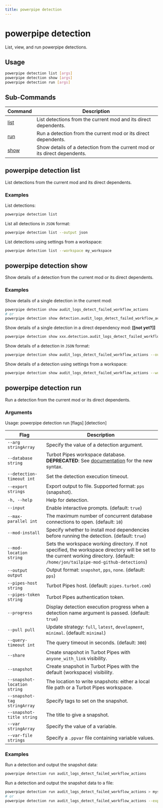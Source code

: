 ```yaml
---
title: powerpipe detection
---
```



# powerpipe detection

List, view, and run powerpipe detections.

## Usage

```bash
powerpipe detection list [args]
powerpipe detection show [args]
powerpipe detection run [args]
```

## Sub-Commands

| Command | Description
|-|-
| [list](#powerpipe-detection-list) | List detections from the current mod and its direct dependents.
| [run](#powerpipe-detection-run)  | Run a detection from the current mod or its direct dependents.
| [show](#powerpipe-detection) | Show details of a detection from the current mod or its direct dependents.


## powerpipe detection list
List detections from the current mod and its direct dependents.


### Examples

List detections:
```bash
powerpipe detection list
```

List all detections in `JSON` format:
```bash
powerpipe detection list --output json
```

List detections using settings from a workspace:
```bash
powerpipe detection list --workspace my_workspace
```
## powerpipe detection show
Show details of a detection from the current mod or its direct dependents.

### Examples

Show details of a single detection in the current mod:
```bash
powerpipe detection show audit_logs_detect_failed_workflow_actions
# or
powerpipe detection show detection.audit_logs_detect_failed_workflow_actions
```

Show details of a single detection in a direct dependency mod: **[[not yet?]]**
```bash
powerpipe detection show xxx.detection.audit_logs_detect_failed_workflow_actions
```

Show details of a detection in `JSON` format:
```bash
powerpipe detection show audit_logs_detect_failed_workflow_actions --output json
```

Show details of a detection using settings from a workspace:
```bash
powerpipe detection show audit_logs_detect_failed_workflow_actions --workspace my_workspace
```

## powerpipe detection run
Run a detection from the current mod or its direct dependents.

### Arguments

Usage:
  powerpipe detection run [flags] [detection]


| Flag                     | Description |
|-|-|
| `--arg stringArray`      | Specify the value of a detection argument. |
| `--database string`      | Turbot Pipes workspace database. **DEPRECATED**: See [documentation](https://powerpipe.io/docs/run#selecting-a-database) for the new syntax. |
| `--detection-timeout int`| Set the detection execution timeout. |
| `--export strings`       | Export output to file. Supported format: `pps` (snapshot).|
| `-h, --help`             | Help for detection. |
| `--input`                | Enable interactive prompts. (default: `true`) |
| `--max-parallel int`     | The maximum number of concurrent database connections to open. (default: `10`) |
| `--mod-install`          | Specify whether to install mod dependencies before running the detection. (default: `true`) |
| `--mod-location string`  | Sets the workspace working directory. If not specified, the workspace directory will be set to the current working directory. (default: `/home/jon/tailpipe-mod-github-detections`) |
| `--output output`        | Output format: `snapshot`, `pps`, `none`. (default: `pps`) |
| `--pipes-host string`    | Turbot Pipes host. (default: `pipes.turbot.com`) |
| `--pipes-token string`   | Turbot Pipes authentication token. |
| `--progress`             | Display detection execution progress when a detection name argument is passed. (default: `true`) |
| `--pull pull`            | Update strategy: `full`, `latest`, `development`, `minimal`. (default: `minimal`) |
| `--query-timeout int`    | The query timeout in seconds. (default: `300`) |
| `--share`                | Create snapshot in Turbot Pipes with `anyone_with_link` visibility. |
| `--snapshot`             | Create snapshot in Turbot Pipes with the default (workspace) visibility. |
| `--snapshot-location string` | The location to write snapshots: either a local file path or a Turbot Pipes workspace. |
| `--snapshot-tag stringArray` | Specify tags to set on the snapshot. |
| `--snapshot-title string`| The title to give a snapshot. |
| `--var stringArray`      | Specify the value of a variable. |
| `--var-file strings`     | Specify a `.ppvar` file containing variable values. |



### Examples

Run a detection and output the snapshot data:
```bash
powerpipe detection run audit_logs_detect_failed_workflow_actions
```

Run a detection and output the snapshot data to a file:
```bash
powerpipe detection run audit_logs_detect_failed_workflow_actions > mysnap.pps
# or
powerpipe detection run audit_logs_detect_failed_workflow_actions --export mysnap.pps
```

<!--

Run a detection and upload a snapshot with `workspace` visibility in your user workspace.
```bash
powerpipe detection run audit_logs_detect_failed_workflow_actions --snapshot  
```

Run a detection and upload a snapshot with `anyone_with_link` visibility in your user workspace.
```bash
powerpipe detection run --share audit_logs_detect_failed_workflow_actions 
```

Run a detection and upload a snapshot with `anyone_with_link` visibility to a specific workspace.
```bash
powerpipe detection run audit_logs_detect_failed_workflow_actions --share  --snapshot-location vandelay-industries/latex 
```

Run a detection, upload a snapshot with `workspace` visibility in your user workspace, and tag the snapshot:
```bash
powerpipe detection run audit_logs_detect_failed_workflow_actions --snapshot --snapshot-tag env=local 
```

Run a detection against a pipes workspace:
```bash
powerpipe detection run audit_logs_detect_failed_workflow_actions --workspace acme/anvils
```
-->